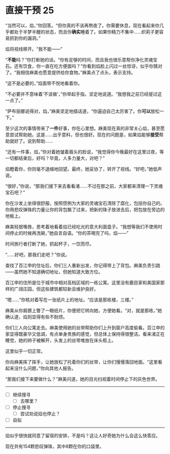 # 直接干预 25

“当然可以，焰，”你回答。“但你真的不该再熬夜了。你需要休息，现在看起来你几乎都处于半梦半醒的状态，而且你**确实**睡着了。如果你精力不集中……织莉子更容易抓到你的漏洞。”

焰将视线移开。“我不能——”

“**不能**吗？”你打断她的话。“你有足够的时间，而且我也很乐意帮你净化灵魂宝石。还有饮食，你一直在吃方便面吗？”你看到焰脸上闪过一丝惊讶，似乎你猜对了。“我相信麻美也愿意提供给你食物。”麻美点了点头，表示支持。

“这不是必要的，”焰面带不悦地看着你。

“不必要并不意味着‘不该做’，”你举起手指，坚定地说道。“我想我之前已经提过这一点了。”

“萨布丽娜说得对，焰，”麻美坚定地插话道，“你逼迫自己太厉害了。你**可以**放松一下。”

至少这次的事情带来了**一件**好事，你在心里想。麻美现在真的非常关心焰，甚至愿意尝试帮助她。这是……出乎意料，但也很好。现在的问题是，如果焰能够**接受**帮助就好了。说到帮助……

“还有一件事，焰，”你对着她皱着眉头的脸说，“我觉得你今晚最好在这里过夜，等一切都结束后，好吗？毕竟，人多力量大，对吧？”

焰瞪着你，你则毫不退缩地回望。最终，她妥协了，转开了视线。“好吧，”她低声说。

“很好，”你说，“那我们接下来去看看渚……不过在那之前，大家都来清理一下灵魂宝石吧？”

你在沙发上坐得很舒服，按照惯例为大家的灵魂宝石清除了腐化，包括你自己的。你用悲叹弹珠的力量让你的背包飘了过来，把新的珠子放进去后，把包放在旁边的地板上。

麻美轻抿嘴唇，思考着地看着焰已经吃光的意大利面盘子。“我想等我们不使用时间停止的时候再洗碗，”她自言自语。“你的茶喝完了吗，焰——”

时间旅行者打断了她，抓起杯子，一饮而尽。

“……好吧，那我们走吧？”你说。

查找了百江申的住址后，你们三人重新出发，你记得带上了背包。麻美负责引路——虽然她不知道确切地址，但她知道大致方位。

百江申的住所是位于城市中相对高档区域的一栋公寓。这里没有鹿目家和美国家那样的广阔庄园，但这些建筑都较新且维护良好。

“嗯……”你核对着写在一张纸片上的地址。“应该是那栋楼，三楼。”

麻美从你肩膀上瞥了一眼纸片，你便把它转向她，方便她看。“对，就是那栋，”她确认道，焰则显得有些不耐烦。

你们三人向公寓走去。麻美使用她的丝带帮助你们上升到窗户高度偷看。百江申的家显得既豪华又低调，有点单身贵族的感觉，但总体上保持得很整洁。看来渚正在睡觉，她的辫子被解开，头发上的丝带堆放在床头柜上。

这里似乎一切正常。

你向麻美挥了挥手，让她放松了托着你们的丝带，让你们慢慢落回地面。“这里看起来没什么问题，”你向其他人报告。

“那我们接下来要做什么？”麻美问道，她的目光扫视着时间停止下的灰色世界。

---

- [ ] 继续搜寻
  - [ ] 去哪里？
- [ ] 停止搜寻
  - [ ] 尝试劝说焰也停止？
- [ ] 自拟

---

焰似乎很快就同意了留宿的安排，不是吗？这让人好奇她为什么会这么快答应。

现在共有154颗悲叹弹珠，其中8颗在你的口袋里。
